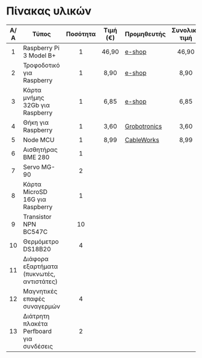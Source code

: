 Πίνακας υλικών
======================

|Α/Α|   Τύπος	                                  | Ποσότητα | Τιμή (€) | Προμηθευτής | Συνολική τιμή | 
|:---:|------------------------------------------|:-------:|:-------:|-------------|:------:|
| 1	| Raspberry Pi 3 Model B+  |1|46,90|[e-shop](https://www.e-shop.gr/modmypi-mmp-1153-raspberry-pi-3-model-b--p-PER.818063)|46,90|
| 2	| Τροφοδοτικό για Raspberry|1|8,90|[e-shop](https://www.e-shop.gr/raspberry-pi-3-official-power-supply-uk-and-eu-51v-25a-black-p-PER.817963)|8,90|
| 3	| Κάρτα μνήμης 32Gb για Raspberry|1|6,85|[e-shop](https://www.e-shop.gr/samsung-mb-mc32ga-eu-evo-plus-32gb-micro-sdhc-u1-class-10-adapter-p-PER.577044)|6,85|
| 4	| Θήκη για Raspberry|1|3,60|[Grobotronics](https://grobotronics.com/raspberry-pi-2-3-square-case-transparent.html)|3,60|
| 5	| Node MCU|1|8,99|[CableWorks](https://www.cableworks.gr/ilektronika/arduino-and-microcontrollers/microcontrollers/esp8266/esp8266-nodemcu-with-cp2102-wifi-internet-development-board/)|8,99|
| 6	| Αισθητήρας BME 280	                       |    1    |
| 7	| Servo MG-90	                              |    2    |
| 8	| Κάρτα MicroSD 16G για Raspberry	          |    1    |
| 9	| Transistor NPN BC547C	                    |   10    |
|10	| Θερμόμετρο DS18B20	                       |    4    |
|11	| Διάφορα εξαρτήματα (πυκνωτές, αντιστάτες) |	        |
|12	| Μαγνητικές επαφές συναγερμών	             |    4    |
|13	| Διάτρητη πλακέτα Perfboard για συνδέσεις	 |    2    |
